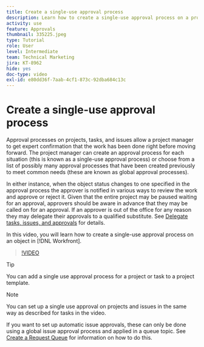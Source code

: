 ```yaml
---
title: Create a single-use approval process
description: Learn how to create a single-use approval process on a project, task, or issue in Workfront.
activity: use
feature: Approvals
thumbnail: 335225.jpeg
type: Tutorial
role: User
level: Intermediate
team: Technical Marketing
jira: KT-8962
hide: yes
doc-type: video
exl-id: e80dd36f-7aab-4cf1-873c-92dba684c13c
---
```

# Create a single-use approval process

Approval processes on projects, tasks, and issues allow a project manager to get expert confirmation that the work has been done right before moving forward. The project manager can create an approval process for each situation (this is known as a single-use approval process) or choose from a list of possibly many approval processes that have been created previously to meet common needs (these are known as global approval processes).

In either instance, when the object status changes to one specified in the approval process the approver is notified in various ways to review the work and approve or reject it. Given that the entire project may be paused waiting for an approval, approvers should be aware in advance that they may be called on for an approval. If an approver is out of the office for any reason they may delegate their approvals to a qualified substitute. See [Delegate tasks, issues, and approvals](https://experienceleague.adobe.com/docs/workfront-learn/tutorials-workfront/manage-work/approval-processes-and-milestone-paths/delegate-approvals.html) for details.

In this video, you will learn how to create a single-use approval process on an object in [!DNL  Workfront].

>[!VIDEO](https://video.tv.adobe.com/v/335225/?quality=12&learn=on)

>[!TIP]
>
>You can add a single use approval process for a project or task to a project template.

>[!NOTE]
>
>You can set up a single use approval on projects and issues in the same way as described for tasks in the video.
>
>If you want to set up automatic issue approvals, these can only be done using a global issue approval process and applied in a queue topic. See [Create a Request Queue](https://experienceleague.adobe.com/docs/workfront/using/manage-work/requests/create-and-manage-request-queues/create-request-queue.html) for information on how to do this.
